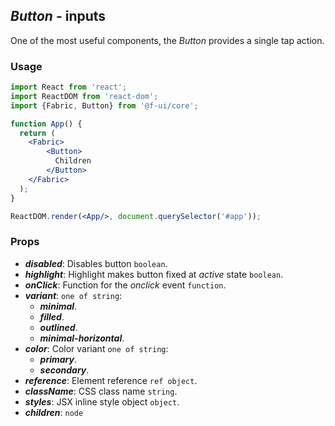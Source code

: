 ## *Button* - inputs
One of the most useful components, the _Button_ provides a single tap action.

### Usage

```jsx
import React from 'react';
import ReactDOM from 'react-dom';
import {Fabric, Button} from '@f-ui/core';

function App() {
  return (
    <Fabric>
        <Button>
          Children
        </Button>
    </Fabric>
  );
}

ReactDOM.render(<App/>, document.querySelector('#app'));
```

### Props
- ***disabled***: Disables button `boolean`.
- ***highlight***: Highlight makes button fixed at _active_ state `boolean`.
- ***onClick***: Function for the _onclick_ event `function`.
- ***variant***: `one of string`:
  - ***minimal***.
  - ***filled***.
  - ***outlined***.
  - ***minimal-horizontal***.
- ***color***: Color variant `one of string`:
  - ***primary***.
  - ***secondary***.
- ***reference***: Element reference `ref object`.
- ***className***: CSS class name `string`.
- ***styles***: JSX inline style object `object`.
- ***children***: `node`
